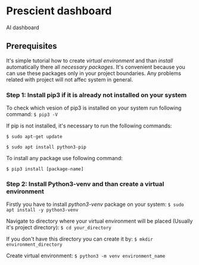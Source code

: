 # Prescient dashboard
AI dashboard

## Prerequisites
It's simple tutorial how to create *virtual environment* and than *install* automatically there all *necessary packages*.
It's convenient because you can use these packages only in your project boundaries. Any problems related with project will not affec system in general.
### Step 1: Install pip3 if it is already not installed on your system
To check which vesion of pip3 is installed on your system run following command: 
`$ pip3 -V`

If pip is not installed, it's necessary to run the following commands:

`$ sudo apt-get update`

`$ sudo apt install python3-pip`

To install any package use following command:

`$ pip3 install [package-name]`
### Step 2: Install Python3-venv and than create a virtual environment
Firstly you have to install *python3-venv* package on your system:
`$ sudo apt install -y python3-venv`

Navigate to directory where your virtual environment will be placed (Usually it's project directory):
`$ cd your_directory`

If you don't have this directory you can create it by:
`$ mkdir environment_directory`

Create virtual environment:
`$ python3 -m venv environment_name`
